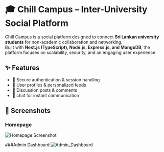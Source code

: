 # 🎓 Chill Campus – Inter-University Social Platform

Chill Campus is a social platform designed to connect **Sri Lankan university students** for non-academic collaboration and networking.  
Built with **Next.js (TypeScript), Node.js, Express.js, and MongoDB**, the platform focuses on scalability, security, and an engaging user experience.  

## ✨ Features
- 🔐 Secure authentication & session handling  
- 👤 User profiles & personalized feeds  
- 📝 Discussion posts & comments  
- 💬 chat for instant communication  


## 📸 Screenshots  

### Homepage  
![Homepage Screenshot](https://github.com/user-attachments/assets/2a06855a-98ef-44bf-ab31-6a544b815557)

###Admin Dashboard 
![Admin_Dashboard](https://github.com/user-attachments/assets/0722dfe1-f326-414c-b6f1-bce1e9041091)
